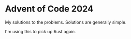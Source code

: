 # Advent of Code 2024

My solutions to the problems. Solutions are generally simple.

I'm using this to pick up Rust again.
